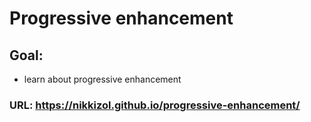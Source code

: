 # Progressive enhancement
## Goal:
* learn about progressive enhancement
### URL: https://nikkizol.github.io/progressive-enhancement/
